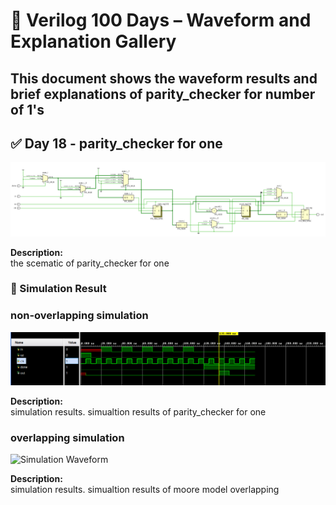 
# 📘 Verilog 100 Days – Waveform and Explanation Gallery

This document shows the waveform results and brief explanations of  parity_checker for number of 1's
---

## ✅ Day 18 - parity_checker for one 

 

![moore model non-overlapping](./images/parity_schematic.png)

**Description:**  
  the scematic of parity_checker for one   

 

### 🔬 Simulation Result

### non-overlapping simulation

![Simulation Waveform](./images/parity_sim.png)

**Description:**  
simulation results.
simualtion results of parity_checker for one   

### overlapping simulation
![Simulation Waveform](./images/overlapp_sim.png)

**Description:**  
simulation results.
simualtion results of moore model overlapping
